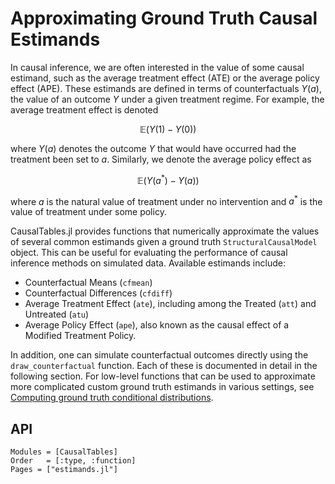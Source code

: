 # Approximating Ground Truth Causal Estimands

In causal inference, we are often interested in the value of some causal estimand, such as the average treatment effect (ATE) or the average policy effect (APE). These estimands are defined in terms of counterfactuals $Y(a)$, the value of an outcome $Y$ under a given treatment regime. For example, the average treatment effect is denoted

$$\mathbb{E}\Big(Y(1) - Y(0)\Big)$$

where $Y(a)$ denotes the outcome $Y$ that would have occurred had the treatment been set to $a$. Similarly, we denote the average policy effect as

$$\mathbb{E}\Big(Y(a^*) - Y(a)\Big)$$

where $a$ is the natural value of treatment under no intervention and $a^*$ is the value of treatment under some policy.

CausalTables.jl provides functions that numerically approximate the values of several common estimands given a ground truth `StructuralCausalModel` object. This can be useful for evaluating the performance of causal inference methods on simulated data. Available estimands include:

- Counterfactual Means (`cfmean`)
- Counterfactual Differences (`cfdiff`)
- Average Treatment Effect (`ate`), including among the Treated (`att`) and Untreated (`atu`)
- Average Policy Effect (`ape`), also known as the causal effect of a Modified Treatment Policy.

In addition, one can simulate counterfactual outcomes directly using the `draw_counterfactual` function. Each of these is documented in detail in the following section. For low-level functions that can be used to approximate more complicated custom ground truth estimands in various settings, see [Computing ground truth conditional distributions](ground-truth.md).

## API

```@autodocs; canonical=false
Modules = [CausalTables]
Order   = [:type, :function]
Pages = ["estimands.jl"]
```

